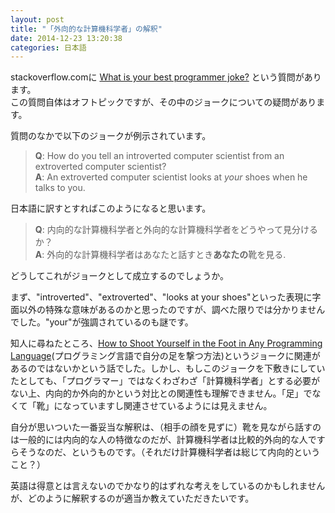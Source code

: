 ```yaml
---
layout: post
title: "「外向的な計算機科学者」の解釈"
date: 2014-12-23 13:20:38
categories: 日本語
---
```

<p>stackoverflow.comに <a href="https://stackoverflow.com/questions/234075/what-is-your-best-programmer-joke" title="What is your best programmer joke?">What is your best programmer joke?</a> という質問があります。  <br>
この質問自体はオフトピックですが、その中のジョークについての疑問があります。</p>

<p>質問のなかで以下のジョークが例示されています。</p>

<blockquote>
  <p><strong>Q</strong>: How do you tell an introverted computer scientist from an extroverted computer scientist?  <br>
  <strong>A</strong>: An extroverted computer scientist looks at <em>your</em> shoes when he talks to you.</p>
</blockquote>

<p>日本語に訳すとすればこのようになると思います。</p>

<blockquote>
  <p><strong>Q</strong>: 内向的な計算機科学者と外向的な計算機科学者をどうやって見分けるか？  <br>
  <strong>A</strong>: 外向的な計算機科学者はあなたと話すとき<strong>あなたの</strong>靴を見る.</p>
</blockquote>

<p>どうしてこれがジョークとして成立するのでしょうか。</p>

<p>まず、"introverted"、"extroverted"、"looks at your shoes"といった表現に字面以外の特殊な意味があるのかと思ったのですが、調べた限りでは分かりませんでした。"your"が強調されているのも謎です。</p>

<p>知人に尋ねたところ、<a href="http://www.fullduplex.org/humor/2006/10/how-to-shoot-yourself-in-the-foot-in-any-programming-language/" rel="nofollow noreferrer" title="How to Shoot Yourself in the Foot in Any Programming Language">How to Shoot Yourself in the Foot in Any Programming Language</a>(プログラミング言語で自分の足を撃つ方法)というジョークに関連があるのではないかという話でした。しかし、もしこのジョークを下敷きにしていたとしても、「プログラマー」ではなくわざわざ「計算機科学者」とする必要がない上、内向的か外向的かという対比との関連性も理解できません。「足」でなくて「靴」になっていますし関連させているようには見えません。</p>

<p>自分が思いついた一番妥当な解釈は、（相手の顔を見ずに）靴を見ながら話すのは一般的には内向的な人の特徴なのだが、計算機科学者は比較的外向的な人ですらそうなのだ、というものです。（それだけ計算機科学者は総じて内向的ということ？）</p>

<p>英語は得意とは言えないのでかなり的はずれな考えをしているのかもしれませんが、どのように解釈するのが適当か教えていただきたいです。</p>
